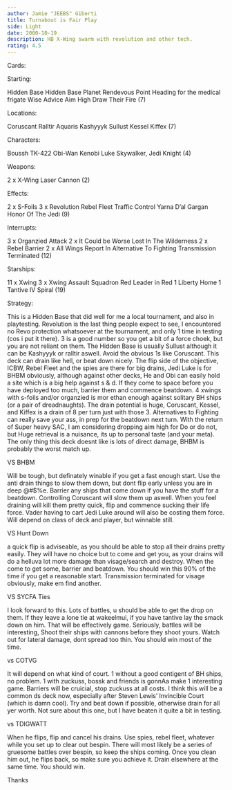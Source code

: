 ```yaml
---
author: Jamie "JEEBS" Giberti
title: Turnabout is Fair Play
side: Light
date: 2000-10-19
description: HB X-Wing swarm with revolution and other tech.
rating: 4.5
---
```

Cards: 

Starting:

Hidden Base
Hidden Base Planet
Rendevous Point
Heading for the medical frigate
Wise Advice
Aim High
Draw Their Fire (7)

Locations:

Coruscant
Ralltir
Aquaris
Kashyyyk
Sullust
Kessel
Kiffex (7)

Characters:

Boussh
TK-422
Obi-Wan Kenobi
Luke Skywalker, Jedi Knight (4)

Weapons:

2 x X-Wing Laser Cannon (2)

Effects:

2 x S-Foils
3 x Revolution
Rebel Fleet
Traffic Control
Yarna D’al Gargan
Honor Of The Jedi (9)

Interrupts:

3 x Organzied Attack
2 x It Could be Worse
Lost In The Wilderness
2 x Rebel Barrier
2 x All Wings Report In
Alternative To Fighting
Transmission Terminated (12)

Starships:

11 x Xwing
3 x Xwing Assault Squadron
Red Leader in Red 1
Liberty
Home 1
Tantive IV
Spiral (19) 

Strategy: 

This is a Hidden Base that did well for me a local tournament, and also in playtesting.
Revolution is the last thing people expect to see, I encountered no Revo protection whatsoever
at the tournament, and only 1 time in testing (cos i put it there). 3 is a good number
so you get a bit of a force choek, but you are not reliant on them. The Hidden Base is usually Sullust
although it can be Kashyyyk or ralltir aswell. Avoid the obvious 1s like Coruscant.
This deck can drain like hell, or beat down nicely. The flip side of the objective, ICBW, Rebel Fleet and the spies are there for
big drains, Jedi Luke is for BHBM obviously, although against other decks, He and Obi can easily hold a
site which is a big help against s & d. If they come to space before you have deployed too much, barrier
them and commence beatdown. 4 xwings with s-foils and/or organzied is mor ethan enough against solitary BH ships
(or a pair of dreadnaughts). The drain potential is huge, Coruscant, Kessel, and Kiffex is a drain of 8 per turn just with those 3.
Alternatives to Fighting can really save your ass, in prep for the beatdown next turn. With the return of Super heavy SAC, I am
considering dropping aim high for Do or do not, but Huge retrieval is a nuisance, its up to personal taste (and your meta).
The only thing this deck doesnt like is lots of direct damage, BHBM is probably the worst match up.

VS BHBM

Will be tough, but definately winable if you get a fast enough start. Use the anti drain things to slow them down, but dont flip early
unless you are in deep @#$%e. Barrier any ships that come down if you have the stuff for a beatdown. Controlling Coruscant will slow them up
aswell. When you feel draining will kill them pretty quick, flip and commence sucking their life force. Vader having to cart Jedi Luke around
will also be costing them force. Will depend on class of deck and player, but winnable still.

VS Hunt Down

a quick flip is adviseable, as you should be able to stop all their drains pretty easily. They will have no choice but to come and get you, as your
drains will do a helluva lot more damage than visage/search and destroy. When the come to get some, barrier and beatdown. You should win this 90% of the time
if you get a reasonable start. Transmission terminated for visage obviously, make em find another.

VS SYCFA Ties

I look forward to this. Lots of battles, u should be able to get the drop on them. If they leave a lone tie at wakeelmui, if you have tantive lay the smack down on him.
That will be effectively game. Seriously, battles will be interesting, Shoot their ships with cannons before they shoot yours. Watch out for lateral damage, dont spread
too thin. You should win most of the time.

vs COTVG

It will depend on what kind of court. 1 without a good contigent of BH ships, no problem. 1 with zuckuss, bossk and friends is gonnAa make 1 interesting game. Barriers
will be cruicial, stop zuckuss at all costs. I think this will be a common ds deck now, especially after Steven Lewis’ Invincible Court (which is damn cool). Try and beat down
if possible, otherwise drain for all yer worth. Not sure about this one, but I have beaten it quite a bit in testing.

vs TDIGWATT

When he flips, flip and cancel his drains. Use spies, rebel fleet, whatever while you set up to clear out bespin. There will most likely be a series of gruesome battles
over bespin, so keep the ships coming. Once you clean him out, he flips back, so make sure you achieve it. Drain elsewhere at the same time. You should win.

Thanks 